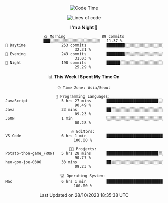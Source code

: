 <div align=center>
 
<!--START_SECTION:waka-->
![Code Time](http://img.shields.io/badge/Code%20Time-345%20hrs%2042%20mins-blue)

![Lines of code](https://img.shields.io/badge/From%20Hello%20World%20I%27ve%20Written-3.1%20million%20lines%20of%20code-blue)

**I'm a Night 🦉** 

```text
🌞 Morning                89 commits          ███░░░░░░░░░░░░░░░░░░░░░░   11.37 % 
🌆 Daytime                253 commits         ████████░░░░░░░░░░░░░░░░░   32.31 % 
🌃 Evening                243 commits         ████████░░░░░░░░░░░░░░░░░   31.03 % 
🌙 Night                  198 commits         ██████░░░░░░░░░░░░░░░░░░░   25.29 % 
```


📊 **This Week I Spent My Time On** 

```text
🕑︎ Time Zone: Asia/Seoul

💬 Programming Languages: 
JavaScript               5 hrs 27 mins       ███████████████████████░░   90.49 % 
Java                     33 mins             ██░░░░░░░░░░░░░░░░░░░░░░░   09.23 % 
JSON                     1 min               ░░░░░░░░░░░░░░░░░░░░░░░░░   00.28 % 

🔥 Editors: 
VS Code                  6 hrs 1 min         █████████████████████████   100.00 % 

🐱‍💻 Projects: 
Potato-thon-game_FRONT   5 hrs 28 mins       ███████████████████████░░   90.77 % 
heo-goo-joe-0306         33 mins             ██░░░░░░░░░░░░░░░░░░░░░░░   09.23 % 

💻 Operating System: 
Mac                      6 hrs 1 min         █████████████████████████   100.00 % 
```


 Last Updated on 28/10/2023 18:35:38 UTC
<!--END_SECTION:waka-->
 </div>
